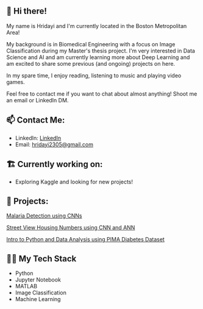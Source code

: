 ## 👋 Hi there!

My name is Hridayi and I'm currently located in the Boston Metropolitan Area!

My background is in Biomedical Engineering with a focus on Image Classification during my Master's thesis project. I'm very interested in Data Science and AI and am currently learning more about Deep Learning and am excited to share some previous (and ongoing) projects on here.

In my spare time, I enjoy reading, listening to music and playing video games.

Feel free to contact me if you want to chat about almost anything! Shoot me an email or LinkedIn DM.

## 📫  Contact Me:
 - LinkedIn: [LinkedIn](https://www.linkedin.com/in/hridayi-patel-67167612a/)
 - Email: hridayi2305@gmail.com

## 🏗️ Currently working on:

- Exploring Kaggle and looking for new projects!

## 📸 Projects:

[Malaria Detection using CNNs](https://github.com/hripat/Malaria-Detection)

[Street View Housing Numbers using CNN and ANN](https://github.com/hripat/SVHN_Classification)

[Intro to Python and Data Analysis using PIMA Diabetes Dataset](https://github.com/hripat/Diabetes-Data-Analysis)


## 👨‍💻 My Tech Stack

 - Python
 - Jupyter Notebook
 - MATLAB
 - Image Classification
 - Machine Learning
